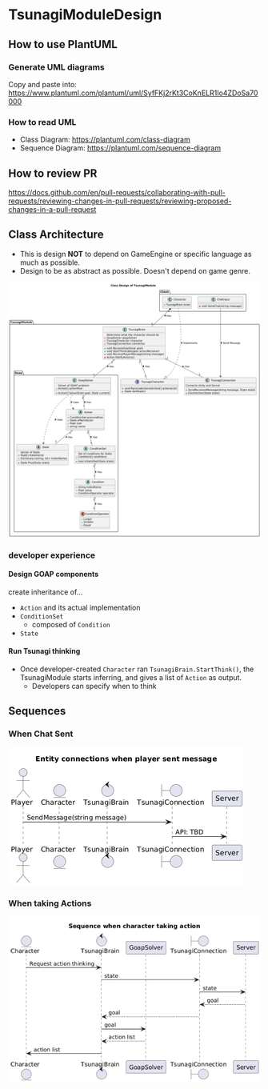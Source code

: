 # TsunagiModuleDesign

## How to use PlantUML

### Generate UML diagrams

Copy and paste into: https://www.plantuml.com/plantuml/uml/SyfFKj2rKt3CoKnELR1Io4ZDoSa70000

### How to read UML

- Class Diagram: https://plantuml.com/class-diagram
- Sequence Diagram: https://plantuml.com/sequence-diagram

## How to review PR

https://docs.github.com/en/pull-requests/collaborating-with-pull-requests/reviewing-changes-in-pull-requests/reviewing-proposed-changes-in-a-pull-request

## Class Architecture

- This is design **NOT** to depend on GameEngine or specific language as much as possible.
- Design to be as abstract as possible. Doesn't depend on game genre.

![Class Architecture](classes.png)

### developer experience

#### Design GOAP components

create inheritance of...

- `Action` and its actual implementation
- `ConditionSet`
  - composed of `Condition`
- `State`

#### Run Tsunagi thinking

- Once developer-created `Character` ran `TsunagiBrain.StartThink()`, the TsunagiModule starts inferring, and gives a list of `Action` as output.
  - Developers can specify when to think

## Sequences

### When Chat Sent

![ChatSequences](Sequences/Message.png)

### When taking Actions

![ActionSequences](Sequences/Action.png)
